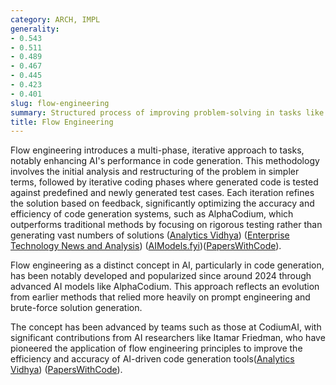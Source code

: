 ```yaml
---
category: ARCH, IMPL
generality:
- 0.543
- 0.511
- 0.489
- 0.467
- 0.445
- 0.423
- 0.401
slug: flow-engineering
summary: Structured process of improving problem-solving in tasks like code generation by guiding a model through systematic, iterative refinements based on feedback loops.
title: Flow Engineering
---
```


Flow engineering introduces a multi-phase, iterative approach to tasks, notably enhancing AI's performance in code generation. This methodology involves the initial analysis and restructuring of the problem in simpler terms, followed by iterative coding phases where generated code is tested against predefined and newly generated test cases. Each iteration refines the solution based on feedback, significantly optimizing the accuracy and efficiency of code generation systems, such as AlphaCodium, which outperforms traditional methods by focusing on rigorous testing rather than generating vast numbers of solutions​ ([Analytics Vidhya](https://www.analyticsvidhya.com/blog/2024/01/codiumais-alphacodium-outperforms-deepminds-alphacode-in-ai-code-generation/))​​ ([Enterprise Technology News and Analysis](https://www.theregister.com/2024/02/19/codium_ai_interview/))​​ ([AIModels.fyi](https://notes.aimodels.fyi/flow-engineering-intensifies-for-code-generation/))​​ ([PapersWithCode](https://paperswithcode.com/paper/code-generation-with-alphacodium-from-prompt))​.

Flow engineering as a distinct concept in AI, particularly in code generation, has been notably developed and popularized since around 2024 through advanced AI models like AlphaCodium. This approach reflects an evolution from earlier methods that relied more heavily on prompt engineering and brute-force solution generation.

The concept has been advanced by teams such as those at CodiumAI, with significant contributions from AI researchers like Itamar Friedman, who have pioneered the application of flow engineering principles to improve the efficiency and accuracy of AI-driven code generation tools​ ([Analytics Vidhya](https://www.analyticsvidhya.com/blog/2024/01/codiumais-alphacodium-outperforms-deepminds-alphacode-in-ai-code-generation/))​​ ([PapersWithCode](https://paperswithcode.com/paper/code-generation-with-alphacodium-from-prompt))​.
